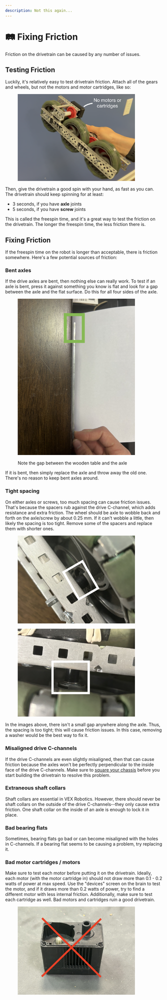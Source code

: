 ```yaml
---
description: Not this again...
---
```


# 🛤️ Fixing Friction

Friction on the drivetrain can be caused by any number of issues.&#x20;

## Testing Friction

Luckily, it's relatively easy to test drivetrain friction. Attach all of the gears and wheels, but not the motors and motor cartridges, like so:

<figure><img src="../../../.gitbook/assets/Screenshot 2023-10-17 at 8.24.00 AM.png" alt="" width="375"><figcaption></figcaption></figure>

Then, give the drivetrain a good spin with your hand, as fast as you can. The drivetrain should keep spinning for at least:

* 3 seconds, if you have **axle** joints
* 5 seconds, if you have **screw** joints

This is called the freespin time, and it's a great way to test the friction on the drivetrain. The longer the freespin time, the less friction there is.

## Fixing Friction

If the freespin time on the robot is longer than acceptable, there is friction somewhere. Here's a few potential sources of friction:

### Bent axles

If the drive axles are bent, then nothing else can really work. To test if an axle is bent, press it  against something you know is flat and look for a gap between the axle and the flat surface. Do this for all four sides of the axle.

<figure><img src="../../../.gitbook/assets/IMG_3779.jpeg" alt="" width="375"><figcaption><p>Note the gap between the wooden table and the axle</p></figcaption></figure>

If it is bent, then simply replace the axle and throw away the old one. There's no reason to keep bent axles around.

### Tight spacing

On either axles or screws, too much spacing can cause friction issues. That's because the spacers rub against the drive C-channel, which adds resistance and extra friction. The wheel should be axle to wobble back and forth on the axle/screw by about 0.25 mm. If it can't wobble a little, then likely the spacing is too tight. Remove some of the spacers and replace them with shorter ones.

<div>

<figure><img src="../../../.gitbook/assets/IMG_3780.jpeg" alt="" width="375"><figcaption></figcaption></figure>

 

<figure><img src="../../../.gitbook/assets/IMG_3782.jpeg" alt="" width="375"><figcaption></figcaption></figure>

</div>

In the images above, there isn't a small gap anywhere along the axle. Thus, the spacing is too tight; this will cause friction issues. In this case, removing a washer would be the best way to fix it.

### Misaligned drive C-channels

If the drive C-channels are even slightly misaligned, then that can cause friction because the axles won't be perfectly perpendicular to the inside face of the drive C-channels. Make sure to [square your chassis](https://ascendrobotics.gitbook.io/ascend/vex-robotics/building/drive-trains#additional-resources) before you start building the drivetrain to resolve this problem.

### Extraneous shaft collars

Shaft collars are essential in VEX Robotics. However, there should never be shaft collars on the outside of the drive C-channels--they only cause extra friction. One shaft collar on the inside of an axle is enough to lock it in place.

### Bad bearing flats

Sometimes, bearing flats go bad or can become misaligned with the holes in C-channels. If a bearing flat seems to be causing a problem, try replacing it.

### Bad motor cartridges / motors

Make sure to test each motor before putting it on the drivetrain. Ideally, each motor (with the motor cartridge in) should not draw more than 0.1 - 0.2 watts of power at max speed. Use the "devices" screen on the brain to test the motor, and if it draws more than 0.2 watts of power, try to find a different motor with less internal friction. Additionally, make sure to test each cartridge as well. Bad motors and cartridges ruin a good drivetrain.

<figure><img src="../../../.gitbook/assets/IMG_3783.jpeg" alt="" width="375"><figcaption></figcaption></figure>

